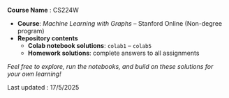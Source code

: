 **Course Name** : CS224W

- **Course**: *Machine Learning with Graphs* – Stanford Online (Non-degree program)  
- **Repository contents**  
  - **Colab notebook solutions**: `colab1` – `colab5`  
  - **Homework solutions**: complete answers to all assignments  

*Feel free to explore, run the notebooks, and build on these solutions for your own learning!*

Last updated : 17/5/2025
